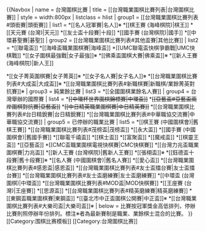 {{Navbox
| name      = 台灣圍棋比賽
| title     = [[台灣職業圍棋比賽列表|台灣圍棋比賽]]
| style     = width:800px
| listclass = hlist
| group1    = [[台灣職業圍棋比賽列表#頭銜賽|頭銜賽]]
| list1     =
*[[名人冠軍賽|名人]]※
*[[棋王賽 (海峰棋院)|棋王]]
*[[天元賽 (台灣)|天元]]
*[[友士盃十段賽|十段]]
*[[國手賽 (台灣棋院)|國手]]
*[[中環碁聖賽|碁聖]]
| group2   = [[台灣職業圍棋比賽列表#其他盃賽|其他比賽]]
| list2    =
*[[聯電盃]]
*[[海峰盃職業圍棋賽|海峰盃]]
*[[UMC聯電盃快棋爭霸戰|UMC快棋戰]]
*[[女子圍棋最強戰|女子最強]]※
*[[佛乘盃圍棋大賽|佛乘盃]]※
*[[新人王賽 (海峰棋院)|新人王]]
<!-- 換行 -->

*[[女子菁英圍棋賽|女子菁英]]※
*[[女子名人賽|女子名人]]※
*[[台灣職業圍棋比賽列表#大成盃|大成盃]]※
*[[台灣職業圍棋比賽列表#新職棋賽|新職棋/業餘菁英對抗賽]]※
| group3   = 純業餘比賽<!-- 純業餘比賽太多，請只列出有在維基百科建條目的 -->
| list3    =
*[[全國圍棋業餘名人賽]]
| group4   = 台灣舉辦的國際賽
| list4    =
*<s>[[中環杯世界圍棋錦標賽|中環盃]]</s>
*<s>[[亞藝盃#亞藝盃兩岸圍棋對抗賽|亞藝盃]]</s>
*<s>[[中日精英職業圍棋賽|中日精英賽]]</s>
*[[台灣職業圍棋比賽列表#台日精銳賽|台日精銳賽]]
*[[台灣職業圍棋比賽列表#中華職協交流賽|中華職協交流賽]]
| group5   = 已停辦的職業比賽
| list5    =
*[[棋王賽 (中國圍棋會)|舊棋王賽]]
*[[台灣職業圍棋比賽列表#茂榜盃|茂榜盃]]
*[[永大盃]]
*[[國手賽 (中國圍棋會)|舊國手賽]]
*[[聯電千禧盃]]
*[[棋士盃]]
*[[富聚盃]]
*[[魔戒盃]]
*[[棋靈王盃]]
*[[亞藝盃]]
*[[CMC盃職業圍棋電視快棋賽|CMC快棋賽]]
*[[台灣力兆盃職業圍棋賽|力兆盃]]
*[[新人王賽 (台灣棋院)|舊新人王賽]]
*[[張栩盃]]※
*[[鈺德盃十段賽|舊十段賽]]※
*[[名人賽 (中國圍棋會)|舊名人賽]]
*[[愛心盃]]
*[[台灣職業圍棋比賽列表#感恩盃|感恩盃]]
*[[台灣職業圍棋比賽列表#友士盃擂台賽|友士盃擂台賽]]
*[[台灣職業圍棋比賽列表#友士盃磨練賽|友士盃磨練賽]]
*[[中環盃 (台灣圍棋)|中環盃]]
*[[台灣職業圍棋比賽列表#MOD盃|MOD快棋賽]]
*[[王座賽 (台灣)|王座賽]]
*[[思源盃]]
*[[台灣職業圍棋比賽列表#精英磨練賽|精英磨練賽]]
*[[東鋼盃職業圍棋賽|東鋼盃]]
*[[臺北市中正盃圍棋公開賽|中正盃]]※
*[[台灣職業圍棋比賽列表#大樂司盃|大樂司盃]]※
| below      = 比賽按冠軍獎金高低排列，停辦比賽則照停辦年份排列。標注※者為最新賽制是職業、業餘棋士混合的比賽。
}}
<noinclude>
[[Category:围棋比赛模板]]
[[Category:台灣圍棋比赛]]
</noinclude>